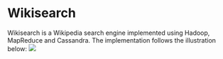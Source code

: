 # Wikisearch

Wikisearch is a Wikipedia search engine implemented using Hadoop, MapReduce and Cassandra. The implementation follows the illustration below:
![](https://i.imgur.com/HNbyCWm.png)
